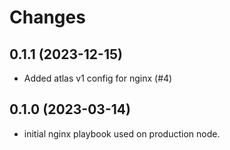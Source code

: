 # Changes

## 0.1.1 (2023-12-15)

* Added atlas v1 config for nginx (#4)

## 0.1.0 (2023-03-14)

* initial nginx playbook used on production node.